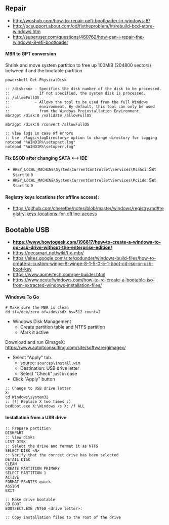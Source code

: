 ## Repair
* http://woshub.com/how-to-repair-uefi-bootloader-in-windows-8/
* http://pcsupport.about.com/od/fixtheproblem/ht/rebuild-bcd-store-windows.htm
* http://superuser.com/questions/460762/how-can-i-repair-the-windows-8-efi-bootloader

#### MBR to GPT conversion

Shrink and move system partition to free up 100MiB (204800 sectors) between it and the bootable partition

```batch
powershell Get-PhysicalDisk

:: /disk:<n> - Specifies the disk number of the disk to be processed.
::             If not specified, the system disk is processed.
:: /allowFullOS
::           - Allows the tool to be used from the full Windows
::             environment. By default, this tool can only be used
::             from the Windows Preinstallation Environment.
mbr2gpt /disk:0 /validate /allowFullOS

mbr2gpt /disk:0 /convert /allowFullOS

:: View logs in case of errors
:: Use  /logs:<logDirectory> option to change directory for logging
notepad "%WINDIR%\setupact.log"
notepad "%WINDIR%\setuperr.log"
```

#### Fix BSOD after changing SATA <--> IDE

* `HKEY_LOCAL_MACHINE\System\CurrentControlSet\Services\Msahci`: Set `Start` to `0`
* `HKEY_LOCAL_MACHINE\System\CurrentControlSet\Services\Pciide`: Set `Start` to `0`

#### Registry keys locations (for offline access):

* https://github.com/cheretbe/notes/blob/master/windows/registry.md#registry-keys-locations-for-offline-access

## Bootable USB
* **https://www.howtogeek.com/196817/how-to-create-a-windows-to-go-usb-drive-without-the-enterprise-edition/**
* https://neosmart.net/wiki/fix-mbr/
* https://sites.google.com/site/godunder/windows-build-files/how-to-create-a-custom-winpe-8-winpe-8-1-5-0-5-1-boot-cd-iso-or-usb-boot-key
* https://www.aomeitech.com/pe-builder.html
* https://www.nextofwindows.com/how-to-re-create-a-bootable-iso-from-extracted-windows-installation-files/

#### Windows To Go
```shell
# Make sure the MBR is clean
dd if=/dev/zero of=/dev/sdX bs=512 count=2
```
* Windows Disk Management
    * Create partition table and NTFS partition
    * Mark it active

Download and run GImageX: https://www.autoitconsulting.com/site/software/gimagex/

* Select "Apply" tab.
    * source: `sources\install.wim`
    * Destination: USB drive letter
    * Select "Check" just in case
* Click "Apply" button

```batch
:: Change to USB drive letter
X:
cd Windows\system32
:: [!] Replace X two times :)
bcdboot.exe X:\Windows /s X: /f ALL
```

#### Installation from a USB drive

```batch
:: Prepare partition
DISKPART
:: View disks
LIST DISK
:: Select the drive and format it as NTFS
SELECT DISK <N>
:: Verify that the correct drive has been selected
DETAIL DISK
CLEAN
CREATE PARTITION PRIMARY
SELECT PARTITION 1
ACTIVE
FORMAT FS=NTFS quick
ASSIGN
EXIT

:: Make drive bootable
CD BOOT
BOOTSECT.EXE /NT60 <drive letter>:

:: Copy installation files to the root of the drive
```
